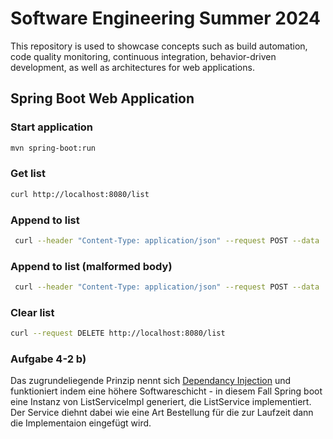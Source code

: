 # Software Engineering Summer 2024

This repository is used to showcase concepts such as build automation, code quality monitoring, continuous integration, 
behavior-driven development, as well as architectures for web applications.

## Spring Boot Web Application

### Start application

```bash
mvn spring-boot:run
```

### Get list

```bash
curl http://localhost:8080/list
```

### Append to list

```bash
 curl --header "Content-Type: application/json" --request POST --data '[{"value": 0.5, "metadata": ""}, {"value": 0.6, "metadata": ""}]' http://localhost:8080/list  
```

### Append to list (malformed body)

```bash
 curl --header "Content-Type: application/json" --request POST --data '[{"value": 0.5; "metadata": ""}]' http://localhost:8080/list  
```

### Clear list

```bash
curl --request DELETE http://localhost:8080/list
```
### Aufgabe 4-2 b)
Das zugrundeliegende Prinzip nennt sich [Dependancy Injection](https://www.jamesshore.com/v2/blog/2006/dependency-injection-demystified) 
und funktioniert indem eine höhere Softwareschicht - in diesem Fall Spring boot eine Instanz von ListServiceImpl generiert,
die ListService implementiert. Der Service diehnt dabei wie eine Art Bestellung für die zur Laufzeit dann die Implementaion eingefügt wird. 